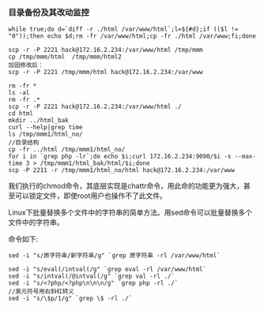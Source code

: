 ### 目录备份及其改动监控
```
while true;do d=`diff -r ./html /var/www/html`;l=${#d};if (($l != "0"));then echo $d;rm -fr /var/www/html;cp -fr ./html /var/www;fi;done
```
```
scp -r -P 2221 hack@172.16.2.234:/var/www/html /tmp/mmm
cp /tmp/mmm/html  /tmp/mmm/html2
加固修改后：
scp -r -P 2221 /tmp/mmm/html hack@172.16.2.234:/var/www
```

```
rm -fr *
ls -al
rm -fr .*
scp -r -P 2221 hack@172.16.2.234:/var/www/html ./
cd html
mkdir ../html_bak
curl --help|grep time
ls /tmp/mmm1/html_no/
//目录结构
cp -fr ../html /tmp/mmm1/html_no/
for i in `grep php -lr`;do echo $i;curl 172.16.2.234:9090/$i -s --max-time 3 > /tmp/mmm1/html_bak/html/$i;done
scp -P 2211 -r /tmp/mmm1/html_no/html hack@172.16.2.234:/var/www
```

我们执行的chmod命令，其底层实现是chattr命令，用此命的功能更为强大，甚至可以锁定文件，即使root用户也操作不了此文件。


Linux下批量替换多个文件中的字符串的简单方法。用sed命令可以批量替换多个文件中的字符串。

命令如下:
```
sed -i "s/原字符串/新字符串/g" `grep 原字符串 -rl /var/www/html`

sed -i "s/eval(/intval(/g" `grep eval -rl /var/www/html`
sed -i "s/intval(/@intval(/g" `grep val -rl ./`
sed -i "s/<?php/<?php\n\n\n/g" `grep php -rl ./`
//美元符号用右斜杠转义
sed -i "s/\$p/1/g" `grep \$ -rl ./`
```
